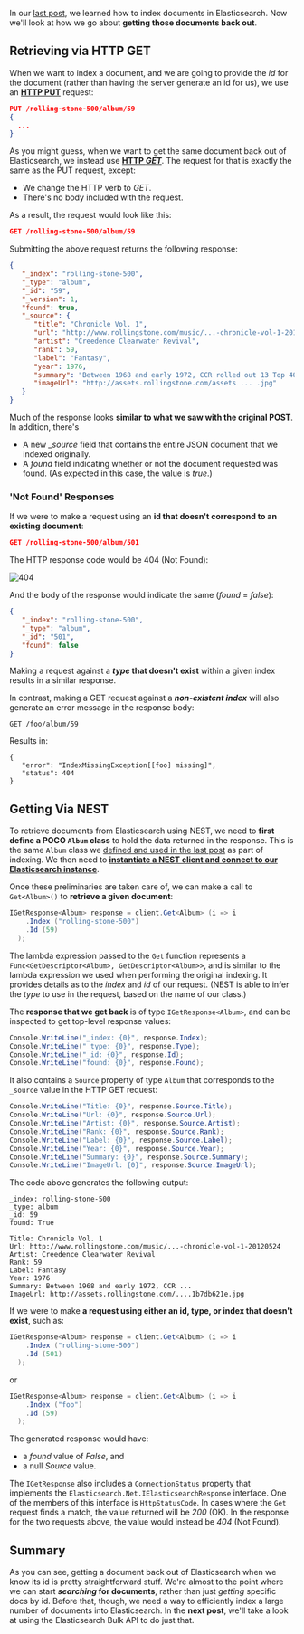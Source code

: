 In our
[last post](http://www.textualdevelopment.com/2015/06/04/an-index-on-our-progress/),
we learned how to index documents in Elasticsearch.  Now we'll look at
how we go about **getting those documents back out**.

## Retrieving via HTTP GET

When we want to index a document, and we are going to provide the _id_
for the document (rather than having the server generate an id for
us), we use an
**[HTTP PUT](http://www.w3.org/Protocols/rfc2616/rfc2616-sec9.html#sec9.6)**
request:

```json
PUT /rolling-stone-500/album/59
{
  ...
}
```

As you might guess, when we want to get the same document back out of
Elasticsearch, we instead use
**[HTTP _GET_](http://www.w3.org/Protocols/rfc2616/rfc2616-sec9.html#sec9.3)**.
The request for that is exactly the same as the PUT request, except:

* We change the HTTP verb to _GET_.
* There's no body included with the request.

As a result, the request would look like this:

```json
GET /rolling-stone-500/album/59
```

Submitting the above request returns the following response:

```json
{
   "_index": "rolling-stone-500",
   "_type": "album",
   "_id": "59",
   "_version": 1,
   "found": true,
   "_source": {
      "title": "Chronicle Vol. 1",
      "url": "http://www.rollingstone.com/music/...-chronicle-vol-1-20120524",
      "artist": "Creedence Clearwater Revival",
      "rank": 59,
      "label": "Fantasy",
      "year": 1976,
      "summary": "Between 1968 and early 1972, CCR rolled out 13 Top 40 ... ",
      "imageUrl": "http://assets.rollingstone.com/assets ... .jpg"
   }
}
```

Much of the response looks **similar to what we saw with the original POST**.  In addition, there's

* A new _\_source_ field that contains the entire JSON document that we indexed originally.
* A _found_ field indicating whether or not the document requested was
  found.  (As expected in this case, the value is _true_.)

### 'Not Found' Responses

If we were to make a request using an **id that doesn't correspond to
an existing document**:

```json
GET /rolling-stone-500/album/501
```

The HTTP response code would be 404 (Not Found):

![404](/home/rick/Desktop/005.404_Response.png)

And the body of the response would indicate the same (_found_ = _false_):

```json
{
   "_index": "rolling-stone-500",
   "_type": "album",
   "_id": "501",
   "found": false
}
```

Making a request against a **_type_ that doesn't exist** within a given index results in a similar response.

In contrast, making a GET request against a **_non-existent index_**
will also generate an error message in the response body:

```
GET /foo/album/59
```

Results in:

```
{
   "error": "IndexMissingException[[foo] missing]",
   "status": 404
}
```

## Getting Via NEST

To retrieve documents from Elasticsearch using NEST, we need to **first
define a POCO `Album` class** to hold the data returned in the response.
This is the same `Album` class we
[defined and used in the last post](http://www.textualdevelopment.com/2015/06/04/an-index-on-our-progress/#nest)
as part of indexing.  We then need to
**[instantiate a NEST client and connect to our Elasticsearch instance](http://www.textualdevelopment.com/2015/05/28/connecting-the-dots/#nest)**.

Once these preliminaries are taken care of, we can make a call to `Get<Album>()` to **retrieve a given document**:

```cs
IGetResponse<Album> response = client.Get<Album> (i => i
	.Index ("rolling-stone-500")
	.Id (59)
  );
```

The lambda expression passed to the `Get` function represents a
`Func<GetDescriptor<Album>, GetDescriptor<Album>>`, and is similar to
the lambda expression we used when performing the original indexing.
It provides details as to the _index_ and _id_ of our request.  (NEST
is able to infer the _type_ to use in the request, based on the name
of our class.)

The **response that we get back** is of type `IGetResponse<Album>`, and can
be inspected to get top-level response values:

```cs
Console.WriteLine("_index: {0}", response.Index);
Console.WriteLine("_type: {0}", response.Type);
Console.WriteLine("_id: {0}", response.Id);
Console.WriteLine("found: {0}", response.Found);
```

It also contains a `Source` property of type `Album` that corresponds
to the `_source` value in the HTTP GET request:

```cs
Console.WriteLine("Title: {0}", response.Source.Title);
Console.WriteLine("Url: {0}", response.Source.Url);
Console.WriteLine("Artist: {0}", response.Source.Artist);
Console.WriteLine("Rank: {0}", response.Source.Rank);
Console.WriteLine("Label: {0}", response.Source.Label);
Console.WriteLine("Year: {0}", response.Source.Year);
Console.WriteLine("Summary: {0}", response.Source.Summary);
Console.WriteLine("ImageUrl: {0}", response.Source.ImageUrl);
```

The code above generates the following output:

```
_index: rolling-stone-500
_type: album
_id: 59
found: True

Title: Chronicle Vol. 1
Url: http://www.rollingstone.com/music/...-chronicle-vol-1-20120524
Artist: Creedence Clearwater Revival
Rank: 59
Label: Fantasy
Year: 1976
Summary: Between 1968 and early 1972, CCR ... 
ImageUrl: http://assets.rollingstone.com/....1b7db621e.jpg
```

If we were to make **a request using either an id, type, or index that
doesn't exist**, such as:

```cs
IGetResponse<Album> response = client.Get<Album> (i => i
	.Index ("rolling-stone-500")
	.Id (501)
  );
```

or

```cs
IGetResponse<Album> response = client.Get<Album> (i => i
	.Index ("foo")
	.Id (59)
  );
```

The generated response would have:

* a _found_ value of _False_, and
* a null _Source_ value.

The `IGetResponse` also includes a `ConnectionStatus` property that
implements the `Elasticsearch.Net.IElasticsearchResponse` interface.
One of the members of this interface is `HttpStatusCode`.  In cases
where the `Get` request finds a match, the value returned will be
_200_ (OK).  In the response for the two requests above, the value
would instead be _404_ (Not Found).

## Summary

As you can see, getting a document back out of Elasticsearch when we
know its id is pretty straightforward stuff.  We're almost to the
point where we can start **_searching_ for documents**, rather than just
_getting_ specific docs by id.  Before that, though, we need a way to
efficiently index a large number of documents into Elasticsearch.  In
the **next post**, we'll take a look at using the Elasticsearch Bulk API
to do just that.
